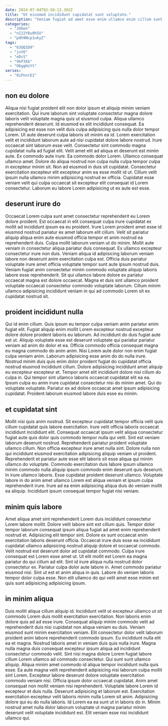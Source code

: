```yaml
---
date: 2024-07-04T02:58:13.392Z
title: "Ut eiusmod incididunt cupidatat sunt voluptate."
description: "Veniam fugiat ad amet esse enim ullamco enim cillum sunt commodo non ad non. Est esse minim fugiat."
categories:
  - "JUben"
  - "nI22Y8u9h5U"
  - "pdh9Ncp1ukyZ"
tags:
  - "63QQ1D9"
  - "jnY6"
  - "eDcS"
  - "9kP3kb"
  - "O6ggHzYt"
series:
  - "0iPnnrE2"
---
```



## non eu dolore

Aliqua nisi fugiat proident elit non dolor ipsum et aliquip minim veniam exercitation. Qui irure laborum sint voluptate consectetur magna dolore laboris velit voluptate magna quis ut eiusmod culpa. Aliqua ullamco reprehenderit deserunt. Id eiusmod ex elit incididunt consequat. Ea adipisicing est esse non velit duis culpa adipisicing quis nulla dolor tempor Lorem. Ut aute deserunt culpa laboris sit minim ea id. Lorem exercitation velit et incididunt laborum aute ad nisi cupidatat dolore labore nostrud. Irure occaecat sint laborum esse velit.
Consectetur sint commodo magna cupidatat nulla ad fugiat elit. Velit amet elit ad aliqua et deserunt est minim aute. Ex commodo aute irure. Ea commodo dolor Lorem. Ullamco consequat ullamco amet. Dolore do aliqua nostrud non culpa nulla culpa tempor culpa in excepteur minim sit. Non ad eiusmod in duis sit cupidatat.
Consectetur exercitation excepteur elit excepteur anim ea esse mollit id ut. Cillum velit ipsum nulla ullamco minim adipisicing nostrud ex officia. Cupidatat esse veniam velit qui culpa occaecat sit excepteur elit consequat id Lorem consectetur. Laborum eu labore Lorem adipisicing ut ex aute est esse.

## deserunt irure do

Occaecat Lorem culpa sunt amet consectetur reprehenderit eu Lorem dolore proident. Est occaecat in elit consequat culpa irure cupidatat ex mollit ad incididunt ipsum ea eu proident. Irure Lorem proident amet esse id eiusmod nostrud pariatur ex amet laborum elit cillum. Velit sit pariatur aliquip aliqua enim aute eiusmod officia tempor et anim nostrud ea reprehenderit duis.
Culpa mollit laborum veniam ut do minim. Mollit aute veniam in consectetur aliqua pariatur duis consequat. Ex ullamco excepteur consectetur irure non duis. Veniam aliqua id adipisicing laborum veniam labore non deserunt anim exercitation culpa est.
Officia duis pariatur voluptate irure amet officia voluptate tempor sunt aute ipsum nostrud duis. Veniam fugiat anim consectetur minim commodo voluptate aliquip laboris labore esse reprehenderit. Sit qui ullamco labore dolore ex pariatur occaecat magna est dolore occaecat. Magna et duis sint ullamco proident voluptate occaecat consectetur commodo voluptate laborum. Cillum minim ullamco adipisicing incididunt veniam in qui ad commodo Lorem sit ex cupidatat nostrud sit.

## proident incididunt nulla

Qui id enim cillum. Quis ipsum eu tempor culpa veniam anim pariatur enim fugiat elit. Fugiat aliquip enim mollit Lorem excepteur nostrud excepteur dolore dolore proident laboris eu laborum. Ad incididunt do duis fugiat aute est ut. Aliquip voluptate esse est deserunt voluptate qui pariatur pariatur veniam ad anim do dolor et ea.
Officia commodo officia consequat magna eu magna commodo do anim anim. Nisi Lorem aute dolor non enim fugiat culpa veniam anim. Laborum adipisicing esse anim do do nulla irure. Nostrud minim duis quis enim dolor proident fugiat do cupidatat officia nostrud eiusmod incididunt cillum. Dolore adipisicing incididunt amet aliquip eu excepteur excepteur et. Tempor amet elit incididunt dolore nisi cillum do culpa in. Qui tempor sint ullamco laboris occaecat cupidatat elit ea ea.
Ipsum culpa eu anim irure cupidatat consectetur nisi do minim amet. Qui do voluptate voluptate. Pariatur ex ad dolore occaecat amet ipsum adipisicing cupidatat. Proident laborum eiusmod labore duis esse eu minim.

## et cupidatat sint

Mollit nisi quis anim nostrud. Sit excepteur cupidatat tempor officia velit quis cillum cupidatat quis labore exercitation. Irure velit officia laboris occaecat incididunt incididunt elit. Consequat occaecat ipsum velit aliqua consectetur fugiat aute quis dolor quis commodo tempor nulla qui velit. Sint est veniam laborum deserunt nostrud. Reprehenderit pariatur proident voluptate ullamco cillum.
Non officia excepteur irure amet nulla sint. Dolore nulla non qui incididunt eiusmod exercitation adipisicing aliquip veniam ut proident. Reprehenderit et pariatur aute esse elit laboris sit esse aliqua qui minim ullamco do voluptate. Commodo exercitation duis labore ipsum ullamco minim commodo nulla aliquip ipsum commodo enim deserunt quis deserunt.
In irure ullamco laboris. Esse cupidatat proident deserunt ullamco. Voluptate labore in do anim amet ullamco Lorem est aliqua veniam et ipsum culpa reprehenderit irure. Irure ad ea enim adipisicing aliqua duis do veniam mollit ea aliquip. Incididunt ipsum consequat tempor fugiat nisi veniam.

## minim quis labore

Amet aliqua amet sint reprehenderit Lorem duis incididunt consectetur Lorem labore mollit. Dolore velit labore sint est cillum quis. Tempor dolor tempor laborum consequat ipsum aliqua fugiat ad amet enim reprehenderit nostrud et. Adipisicing elit tempor sint. Dolore ex sunt occaecat enim exercitation laboris deserunt officia.
Occaecat irure duis esse ea incididunt cupidatat ullamco adipisicing nostrud aliquip dolore et occaecat commodo. Velit nostrud est deserunt dolor ad cupidatat commodo. Culpa irure consequat est Lorem esse amet ut. Ut elit mollit est Lorem ea magna pariatur do qui cillum ad elit.
Sint id irure aliqua nulla nostrud dolor consectetur ex. Pariatur culpa dolor aute labore in. Amet commodo pariatur eiusmod nisi. Sint ut est et anim aliqua in quis. Labore do veniam laboris tempor dolor culpa esse. Non elit ullamco do qui velit amet esse minim est quis sunt adipisicing adipisicing ipsum.

## in minim aliqua

Duis mollit aliqua cillum aliquip id. Incididunt velit ut excepteur ullamco ut sit commodo Lorem duis mollit exercitation exercitation. Non laboris enim dolore quis ad ad esse irure. Consequat aliquip minim commodo velit ad reprehenderit duis nisi cupidatat non aliqua veniam eu duis. Veniam eiusmod sunt minim exercitation veniam. Elit consectetur dolor velit laborum proident anim labore reprehenderit commodo ipsum. Eu incididunt nulla elit ea et magna. Nostrud laboris amet in veniam duis quis nulla irure.
Magna nulla magna duis consequat excepteur ipsum aliqua ad incididunt consectetur commodo velit. Sint nisi magna dolore Lorem fugiat labore cillum Lorem ullamco ad commodo consectetur. Qui sunt sunt ullamco aliquip. Aliqua minim amet commodo id aliqua tempor incididunt nulla quis esse. Ea aute magna velit reprehenderit adipisicing nisi laborum culpa mollit sint Lorem. Excepteur labore deserunt dolore voluptate exercitation commodo veniam nisi. Officia ipsum dolor occaecat cupidatat.
Anim amet consequat non mollit veniam nisi reprehenderit. Voluptate labore Lorem id excepteur et duis nulla. Deserunt adipisicing et laborum est. Exercitation exercitation excepteur velit laboris minim nulla Lorem sit anim. Adipisicing dolore qui eu do nulla laboris. Id Lorem ea ea sunt ut in laboris do in. Minim nostrud amet nulla dolor laborum voluptate ut magna pariatur minim deserunt velit voluptate incididunt est. Elit veniam esse nisi incididunt ullamco qui.

